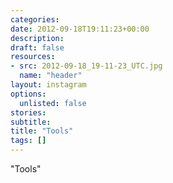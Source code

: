```yaml
---
categories:
date: 2012-09-18T19:11:23+00:00
description:
draft: false
resources:
- src: 2012-09-18_19-11-23_UTC.jpg
  name: "header"
layout: instagram
options:
  unlisted: false
stories:
subtitle:
title: "Tools"
tags: []
---
```


"Tools"
